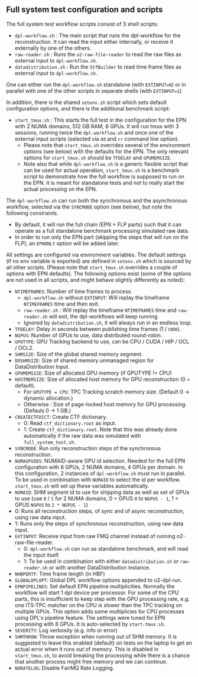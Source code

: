 <!-- doxy
\page refprodtestsfull-system-test Full system test configuration and scripts
/doxy -->

## Full system test configuration and scripts

The full system test workflow scripts consist of 3 shell scripts:
* `dpl-workflow.sh` : The main script that runs the dpl-workflow for the reconstruction.
   It can read the input either internally, or receive it externally by one of the others.
* `raw-reader.sh` : Runs the `o2-raw-file-reader` to read the raw files as external input to `dpl-workflow.sh`.
* `datadistribution.sh` : Run the `StfBuilder` to read time frame files as external input to `dpl-workflow.sh`.

One can either run the `dpl-workflow.sh` standalone (with `EXTINPUT=0`) or in parallel with one of the other scripts in separate shells (with `EXTINPUT=1`)

In addition, there is the shared `setenv.sh` script which sets default configuration options, and there is the additional benchmark script:
* `start_tmux.sh` : This starts the full test in the configuration for the EPN with 2 NUMA domains, 512 GB RAM, 8 GPUs.
   It will run tmux with 3 sessions, running twice the `dpl-workflow.sh` and once one of the external input scripts (selected via `dd` and `rr` command line option).
   * Please note that `start_tmux.sh` overrides several of the environment options (see below) with the defaults for the EPN.
     The only relevant options for `start_tmux.sh` should be `TFDELAY` and `GPUMEMSIZE`.
   * Note also that while `dpl-workflow.sh` is a generic flexible script that can be used for actual operation, `start_tmux.sh` is a benchmark script to demonstrate how the full workflow is supposed to run on the EPN.
     It is meant for standalone tests and not to really start the actual processing on the EPN.

The `dpl-workflow.sh` can run both the synchronous and the asynchronous workflow, selected via the `SYNCMODE` option (see below), but note the following constraints.
* By default, it will run the full chain (EPN + FLP parts) such that it can operate as a full standalone benchmark processing simulated raw data.
* In order to run only the EPN part (skipping the steps that will run on the FLP), an `EPNONLY` option will be added later.

All settings are configured via environment variables.
The default settings (if no env variable is exported) are defined in `setenv.sh` which is sourced by all other scripts.
(Please note that `start_tmux.sh` overrides a couple of options with EPN defaults).
The following options exist (some of the options are not used in all scripts, and might behave slightly differently as noted):
* `NTIMEFRAMES`: Number of time frames to process.
  * `dpl-workflow.sh` without `EXTINPUT`: Will replay the timeframe `NTIMEFRAMES` time and then exit.
  * `raw-reader.sh` : Will replay the timeframe `NTIMEFRAMES` time and `raw-reader.sh` will exit, the dpl-workflows will keep running.
  * Ignored by `datadistribution.sh`, it will always run in an endless loop.
* `TFDELAY`: Delay in seconds between publishing time frames (1 / rate).
* `NGPUS`: Number of GPUs to use, data distributed round-robin.
* `GPUTYPE`: GPU Tracking backend to use, can be CPU / CUDA / HIP / OCL / OCL2.
* `SHMSIZE`: Size of the global shared memory segment.
* `DDSHMSIZE`: Size of shared memory unmanaged region for DataDistribution Input.
* `GPUMEMSIZE`: Size of allocated GPU memory (if GPUTYPE != CPU)
* `HOSTMEMSIZE`: Size of allocated host memory for GPU reconstruction (0 = default).
  * For `GPUTYPE = CPU`: TPC Tracking scratch memory size. (Default 0 -> dynamic allocation.)
  * Otherwise : Size of page-locked host memory for GPU processing. (Defauls 0 -> 1 GB.)
* `CREATECTFDICT`: Create CTF dictionary.
  * 0: Read `ctf_dictionary.root` as input.
  * 1: Create `ctf_dictionary.root`. Note that this was already done automatically if the raw data was simulated with `full_system_test.sh`.
* `SYNCMODE`: Run only reconstruction steps of the synchronous reconstruction.
* `NUMAGPUIDS`: NUMAID-aware GPU id selection. Needed for the full EPN configuration with 8 GPUs, 2 NUMA domains, 4 GPUs per domain.
  In this configuration, 2 instances of `dpl-workflow.sh` must run in parallel.
  To be used in combination with `NUMAID` to select the id per workflow.
  `start_tmux.sh` will set up these variables automatically.
* `NUMAID`: SHM segment id to use for shipping data as well as set of GPUs to use (use `0` / `1` for 2 NUMA domains, 0 = GPUS `0` to `NGPUS - 1`, 1 = GPUS `NGPUS` to `2 * NGPUS - 1`)
* 0: Runs all reconstruction steps, of sync and of async reconstruction, using raw data input.
* 1: Runs only the steps of synchronous reconstruction, using raw data input.
* `EXTINPUT`: Receive input from raw FMQ channel instead of running o2-raw-file-reader.
  * 0: `dpl-workflow.sh` can run as standalone benchmark, and will read the input itself.
  * 1: To be used in combination with either `datadistribution.sh` or `raw-reader.sh` or with another DataDistribution instance.
* `NHBPERTF`: Time frame length (in HBF)
* `GLOBALDPLOPT`: Global DPL workflow options appended to o2-dpl-run.
* `EPNPIPELINES`: Set default EPN pipeline multiplicities.
  Normally the workflow will start 1 dpl device per processor.
  For some of the CPU parts, this is insufficient to keep step with the GPU processing rate, e.g. one ITS-TPC matcher on the CPU is slower than the TPC tracking on multiple GPUs.
  This option adds some multiplicies for CPU processes using DPL's pipeline feature.
  The settings were tuned for EPN processing with 8 GPUs.
  It is auto-selected by `start-tmux.sh`.
* `SEVERITY`: Log verbosity (e.g. info or error)
* `SHMTHROW`: Throw exception when running out of SHM memory.
  It is suggested to leave this enabled (default) on tests on the laptop to get an actual error when it runs out of memory.
  This is disabled in `start_tmux.sh`, to avoid breaking the processing while there is a chance that another process might free memory and we can continue.
* `NORATELOG`: Disable FairMQ Rate Logging.
